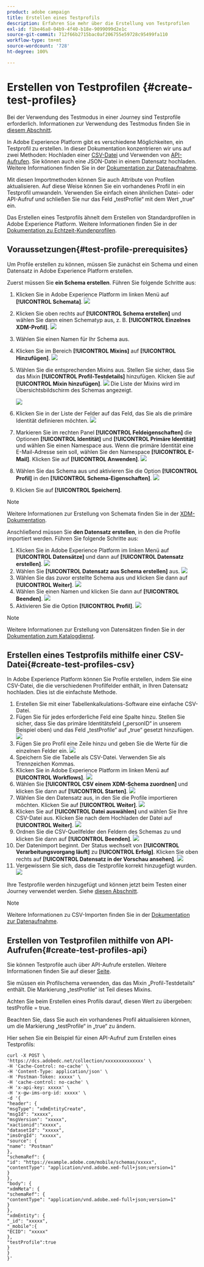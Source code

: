 ```yaml
---
product: adobe campaign
title: Erstellen eines Testprofils
description: Erfahren Sie mehr über die Erstellung von Testprofilen
exl-id: f1be46a8-04b9-4f40-b18e-9099099d2e1c
source-git-commit: 712f66b2715bac0af206755e59728c95499fa110
workflow-type: tm+mt
source-wordcount: '728'
ht-degree: 100%

---
```


# Erstellen von Testprofilen {#create-test-profiles}

Bei der Verwendung des Testmodus in einer Journey sind Testprofile erforderlich. Informationen zur Verwendung des Testmodus finden Sie in [diesem Abschnitt](../building-journeys/testing-the-journey.md).

In Adobe Experience Platform gibt es verschiedene Möglichkeiten, ein Testprofil zu erstellen. In dieser Dokumentation konzentrieren wir uns auf zwei Methoden: Hochladen einer [CSV-Datei](../building-journeys/creating-test-profiles.md#create-test-profiles-csv) und Verwenden von [API-Aufrufen](../building-journeys/creating-test-profiles.md#create-test-profiles-api). Sie können auch eine JSON-Datei in einem Datensatz hochladen. Weitere Informationen finden Sie in der [Dokumentation zur Datenaufnahme](https://experienceleague.adobe.com/docs/experience-platform/ingestion/tutorials/ingest-batch-data.html?lang=de#add-data-to-dataset).

Mit diesen Importmethoden können Sie auch Attribute von Profilen aktualisieren. Auf diese Weise können Sie ein vorhandenes Profil in ein Testprofil umwandeln. Verwenden Sie einfach einen ähnlichen Datei- oder API-Aufruf und schließen Sie nur das Feld „testProfile“ mit dem Wert „true“ ein.

Das Erstellen eines Testprofils ähnelt dem Erstellen von Standardprofilen in Adobe Experience Platform. Weitere Informationen finden Sie in der [Dokumentation zu Echtzeit-Kundenprofilen](https://experienceleague.adobe.com/docs/experience-platform/profile/home.html?lang=de).

## Voraussetzungen{#test-profile-prerequisites}

Um Profile erstellen zu können, müssen Sie zunächst ein Schema und einen Datensatz in Adobe Experience Platform erstellen.

Zuerst müssen Sie **ein Schema erstellen**. Führen Sie folgende Schritte aus:

1. Klicken Sie in Adobe Experience Platform im linken Menü auf **[!UICONTROL Schemata]**.
   ![](../assets/test-profiles-0.png)
1. Klicken Sie oben rechts auf **[!UICONTROL Schema erstellen]** und wählen Sie dann einen Schematyp aus, z. B. **[!UICONTROL Einzelnes XDM-Profil]**.
   ![](../assets/test-profiles-1.png)
1. Wählen Sie einen Namen für Ihr Schema aus.
1. Klicken Sie im Bereich **[!UICONTROL Mixins]** auf **[!UICONTROL Hinzufügen]**.
   ![](../assets/test-profiles-1-bis.png)
1. Wählen Sie die entsprechenden Mixins aus. Stellen Sie sicher, dass Sie das Mixin **[!UICONTROL Profil-Testdetails]** hinzufügen. Klicken Sie auf **[!UICONTROL Mixin hinzufügen]**.
   ![](../assets/test-profiles-1-ter.png)
Die Liste der Mixins wird im Übersichtsbildschirm des Schemas angezeigt.

   ![](../assets/test-profiles-2.png)
1. Klicken Sie in der Liste der Felder auf das Feld, das Sie als die primäre Identität definieren möchten.
   ![](../assets/test-profiles-3.png)
1. Markieren Sie im rechten Panel **[!UICONTROL Feldeigenschaften]** die Optionen **[!UICONTROL Identität]** und **[!UICONTROL Primäre Identität]** und wählen Sie einen Namespace aus. Wenn die primäre Identität eine E-Mail-Adresse sein soll, wählen Sie den Namespace **[!UICONTROL E-Mail]**. Klicken Sie auf **[!UICONTROL Anwenden]**.
   ![](../assets/test-profiles-4.png)
1. Wählen Sie das Schema aus und aktivieren Sie die Option **[!UICONTROL Profil]** in den **[!UICONTROL Schema-Eigenschaften]**.
   ![](../assets/test-profiles-5.png)
1. Klicken Sie auf **[!UICONTROL Speichern]**.

>[!NOTE]
>
>Weitere Informationen zur Erstellung von Schemata finden Sie in der [XDM-Dokumentation](https://experienceleague.adobe.com/docs/experience-platform/xdm/ui/resources/schemas.html?lang=de#prerequisites).

Anschließend müssen Sie **den Datensatz erstellen**, in den die Profile importiert werden. Führen Sie folgende Schritte aus:

1. Klicken Sie in Adobe Experience Platform im linken Menü auf **[!UICONTROL Datensätze]** und dann auf **[!UICONTROL Datensatz erstellen]**.
   ![](../assets/test-profiles-6.png)
1. Wählen Sie **[!UICONTROL Datensatz aus Schema erstellen]** aus.
   ![](../assets/test-profiles-7.png)
1. Wählen Sie das zuvor erstellte Schema aus und klicken Sie dann auf **[!UICONTROL Weiter]**.
   ![](../assets/test-profiles-8.png)
1. Wählen Sie einen Namen und klicken Sie dann auf **[!UICONTROL Beenden]**.
   ![](../assets/test-profiles-9.png)
1. Aktivieren Sie die Option **[!UICONTROL Profil]**.
   ![](../assets/test-profiles-10.png)

>[!NOTE]
>
> Weitere Informationen zur Erstellung von Datensätzen finden Sie in der [Dokumentation zum Katalogdienst](https://experienceleague.adobe.com/docs/experience-platform/catalog/datasets/user-guide.html?lang=de#getting-started).

## Erstellen eines Testprofils mithilfe einer CSV-Datei{#create-test-profiles-csv}

In Adobe Experience Platform können Sie Profile erstellen, indem Sie eine CSV-Datei, die die verschiedenen Profilfelder enthält, in Ihren Datensatz hochladen. Dies ist die einfachste Methode.

1. Erstellen Sie mit einer Tabellenkalkulations-Software eine einfache CSV-Datei.
1. Fügen Sie für jedes erforderliche Feld eine Spalte hinzu. Stellen Sie sicher, dass Sie das primäre Identitätsfeld („personID“ in unserem Beispiel oben) und das Feld „testProfile“ auf „true“ gesetzt hinzufügen.
   ![](../assets/test-profiles-11.png)
1. Fügen Sie pro Profil eine Zeile hinzu und geben Sie die Werte für die einzelnen Felder ein.
   ![](../assets/test-profiles-12.png)
1. Speichern Sie die Tabelle als CSV-Datei. Verwenden Sie als Trennzeichen Kommas.
1. Klicken Sie in Adobe Experience Platform im linken Menü auf **[!UICONTROL Workflows]**.
   ![](../assets/test-profiles-14.png)
1. Wählen Sie **[!UICONTROL CSV einem XDM-Schema zuordnen]** und klicken Sie dann auf **[!UICONTROL Starten]**.
   ![](../assets/test-profiles-16.png)
1. Wählen Sie den Datensatz aus, in den Sie die Profile importieren möchten. Klicken Sie auf **[!UICONTROL Weiter]**.
   ![](../assets/test-profiles-17.png)
1. Klicken Sie auf **[!UICONTROL Datei auswählen]** und wählen Sie Ihre CSV-Datei aus. Klicken Sie nach dem Hochladen der Datei auf **[!UICONTROL Weiter]**.
   ![](../assets/test-profiles-18.png)
1. Ordnen Sie die CSV-Quellfelder den Feldern des Schemas zu und klicken Sie dann auf **[!UICONTROL Beenden]**.
   ![](../assets/test-profiles-19.png)
1. Der Datenimport beginnt. Der Status wechselt von **[!UICONTROL Verarbeitungsvorgang läuft]** zu **[!UICONTROL Erfolg]**. Klicken Sie oben rechts auf **[!UICONTROL Datensatz in der Vorschau ansehen]**.
   ![](../assets/test-profiles-20.png)
1. Vergewissern Sie sich, dass die Testprofile korrekt hinzugefügt wurden.
   ![](../assets/test-profiles-21.png)

Ihre Testprofile werden hinzugefügt und können jetzt beim Testen einer Journey verwendet werden. Siehe [diesen Abschnitt](../building-journeys/testing-the-journey.md).
>[!NOTE]
>
> Weitere Informationen zu CSV-Importen finden Sie in der [Dokumentation zur Datenaufnahme](https://experienceleague.adobe.com/docs/experience-platform/ingestion/tutorials/map-a-csv-file.html?lang=de#tutorials).

## Erstellen von Testprofilen mithilfe von API-Aufrufen{#create-test-profiles-api}

Sie können Testprofile auch über API-Aufrufe erstellen. Weitere Informationen finden Sie auf dieser [Seite](https://docs.adobe.com/content/help/de-DE/experience-platform/profile/home.html).

Sie müssen ein Profilschema verwenden, das das Mixin „Profil-Testdetails“ enthält. Die Markierung „testProfile“ ist Teil dieses Mixins.

Achten Sie beim Erstellen eines Profils darauf, diesen Wert zu übergeben: testProfile = true.

Beachten Sie, dass Sie auch ein vorhandenes Profil aktualisieren können, um die Markierung „testProfile“ in „true“ zu ändern.

Hier sehen Sie ein Beispiel für einen API-Aufruf zum Erstellen eines Testprofils:

```
curl -X POST \
'https://dcs.adobedc.net/collection/xxxxxxxxxxxxxx' \
-H 'Cache-Control: no-cache' \
-H 'Content-Type: application/json' \
-H 'Postman-Token: xxxxx' \
-H 'cache-control: no-cache' \
-H 'x-api-key: xxxxx' \
-H 'x-gw-ims-org-id: xxxxx' \
-d '{
"header": {
"msgType": "xdmEntityCreate",
"msgId": "xxxxx",
"msgVersion": "xxxxx",
"xactionid":"xxxxx",
"datasetId": "xxxxx",
"imsOrgId": "xxxxx",
"source": {
"name": "Postman"
},
"schemaRef": {
"id": "https://example.adobe.com/mobile/schemas/xxxxx",
"contentType": "application/vnd.adobe.xed-full+json;version=1"
}
},
"body": {
"xdmMeta": {
"schemaRef": {
"contentType": "application/vnd.adobe.xed-full+json;version=1"
}
},
"xdmEntity": {
"_id": "xxxxx",
"_mobile":{
"ECID": "xxxxx"
},
"testProfile":true
}
}
}'
```
